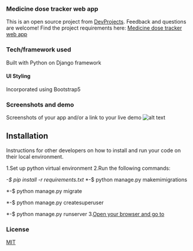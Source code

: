 ### Medicine dose tracker web app 

This is an open source project from [DevProjects](http://www.codementor.io/projects). Feedback and questions are welcome!
Find the project requirements here: [Medicine dose tracker web app ](https://www.codementor.io/projects/web/medicine-dose-tracker-b6evlas194)

### Tech/framework used
Built with Python on Django framework

#### UI Styling
Incorporated using Bootstrap5

### Screenshots and demo
Screenshots of your app and/or a link to your live demo
![alt text](media/dose.jpg)

## Installation
Instructions for other developers on how to install and run your code on their local environment.

1.Set up python virtual environment
2.Run the following commands:

  *-$ pip install -r requirements.txt*
  *-$ python manage.py makemimigrations

  *-$ python manage.py migrate

  *-$ python manage.py createsuperuser
  
  *-$ python manage.py runserver
3.[Open your browser and go to](http://127.0.0.1/8000)

### License
[MIT](https://choosealicense.com/licenses/mit/)

